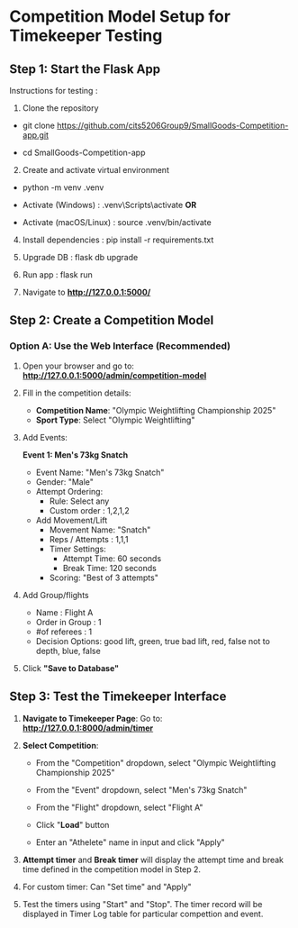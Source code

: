 # Competition Model Setup for Timekeeper Testing

## Step 1: Start the Flask App
Instructions for testing :
1. Clone the repository
   
  - git clone https://github.com/cits5206Group9/SmallGoods-Competition-app.git

  - cd SmallGoods-Competition-app

2. Create and activate virtual environment
   
  - python -m venv .venv
  
  - Activate (Windows) : .venv\Scripts\activate **OR**
  
  - Activate (macOS/Linux) : source .venv/bin/activate

4. Install dependencies : pip install -r requirements.txt
  
5. Upgrade DB : flask db upgrade
  
6. Run app : flask run
7. Navigate to **http://127.0.0.1:5000/**


## Step 2: Create a Competition Model

### Option A: Use the Web Interface (Recommended)
1. Open your browser and go to: **http://127.0.0.1:5000/admin/competition-model**
2. Fill in the competition details:
   - **Competition Name**: "Olympic Weightlifting Championship 2025"
   - **Sport Type**: Select "Olympic Weightlifting"
3. Add Events:
   
   **Event 1: Men's 73kg Snatch**
   - Event Name: "Men's 73kg Snatch"
   - Gender: "Male"
   - Attempt Ordering:
     - Rule: Select any
     - Custom order : 1,2,1,2
   - Add Movement/Lift
     - Movement Name: "Snatch"
     - Reps / Attempts : 1,1,1
     - Timer Settings:
       - Attempt Time: 60 seconds
       - Break Time: 120 seconds
     - Scoring: "Best of 3 attempts"
    
4. Add Group/flights
   - Name : Flight A
   - Order in Group : 1
   - #of referees : 1
   - Decision Options:  good lift, green, true
                        bad lift, red, false
                        not to depth, blue, false

5. Click **"Save to Database"**

## Step 3: Test the Timekeeper Interface

1. **Navigate to Timekeeper Page**:
   Go to: **http://127.0.0.1:8000/admin/timer**

2. **Select Competition**:
   - From the "Competition" dropdown, select "Olympic Weightlifting Championship 2025"
   - From the "Event" dropdown, select "Men's 73kg Snatch"
   - From the "Flight" dropdown, select "Flight A"
   - Click "**Load**" button

   - Enter an "Athelete" name in input and click "Apply"

3. **Attempt timer** and **Break timer** will display the attempt time and break time defined in the competition model in Step 2.

4. For custom timer: Can "Set time" and "Apply"

5. Test the timers using "Start" and "Stop". The timer record will be displayed in Timer Log table for particular compettion and event.
